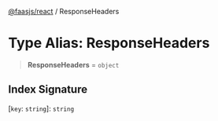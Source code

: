 [@faasjs/react](../README.md) / ResponseHeaders

# Type Alias: ResponseHeaders

> **ResponseHeaders** = `object`

## Index Signature

\[`key`: `string`\]: `string`
